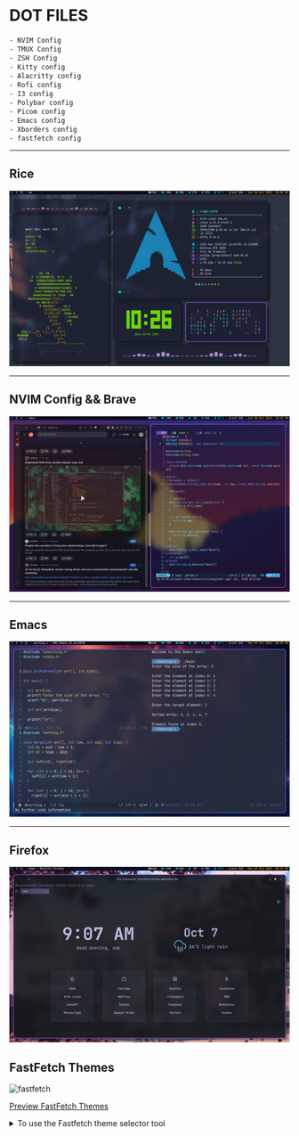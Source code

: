 # DOT FILES

    - NVIM Config
    - TMUX Config
    - ZSH Config
    - Kitty config
    - Alacritty config
    - Rofi config
    - I3 config
    - Polybar config
    - Picom config
    - Emacs config
    - Xborders config
    - fastfetch config

---

## Rice

![rice](./screenshots/rice_ss_1.png)

--- 

## NVIM Config && Brave

![nvim](./screenshots/brave_nvim_ss.png)

---

## Emacs 

![emacs](./screenshots/emacs_ss.png)

---

## Firefox

![firefox](./screenshots/firefox_ss.png)


## FastFetch Themes

![fastfetch](https://github.com/user-attachments/assets/167ac282-915f-4cb7-b47f-780f473b5645)

<a href="https://m3tozz.github.io/FastCat-Themes/">Preview FastFetch Themes</a>
<details>
<summary>To use the Fastfetch theme selector tool</summary>
Use This Command:<code>fastfetch-theme-selector</code>
</details>

